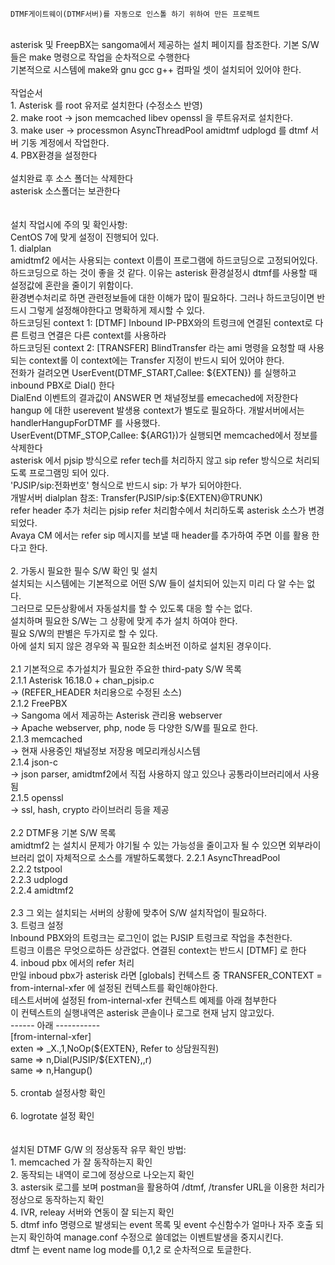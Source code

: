 ```
DTMF게이트웨이(DTMF서버)를 자동으로 인스톨 하기 위하여 만든 프로젝트
```
<br />
asterisk 및 FreepBX는 sangoma에서 제공하는 설치 페이지를 참조한다.
기본 S/W들은 make 명령으로 작업을 순차적으로 수행한다<br />
기본적으로 시스템에 make와 gnu gcc g++ 컴파일 셋이  설치되어 있어야 한다.<br />
<br />
작업순서<br />
1. Asterisk 를 root 유저로 설치한다 (수정소스 반영)<br />
2. make root -> json memcached libev openssl  을 루트유저로 설치한다.<br />
3. make user -> processmon AsyncThreadPool amidtmf udplogd 를 dtmf 서버 기동 계정에서 작업한다.<br />
4. PBX환경을 설정한다<br />
<br />
설치완료 후 소스 폴더는 삭제한다<br />
asterisk 소스폴더는 보관한다<br />
<br />
<br />
설치 작업시에 주의 및 확인사항:<br />
CentOS 7에 맞게 설정이 진행되어 있다.
<br />
1. dialplan<br />
amidtmf2 에서는 사용되는 context 이름이 프로그램에 하드코딩으로 고정되어있다.<br />
하드코딩으로 하는 것이 좋을 것 같다. 이유는 asterisk 환경설정시 dtmf를 사용할 때 설정값에 혼란을 줄이기 위함이다.<br />
환경변수처리로 하면 관련정보들에 대한 이해가 많이 필요하다. 그러나 하드코딩이면 반드시 그렇게 설정해야한다고 명확하게 제시할 수 있다.<br />
하드코딩된 context 1: [DTMF] Inbound IP-PBX와의 트렁크에 연결된 context로 다른 트렁크 연결은 다른 context를 사용하라<br />
하드코딩된 context 2: [TRANSFER] BlindTransfer 라는 ami 명령을 요청할 때 사용되는 context롤 이 context에는 Transfer 지정이 반드시 되어 있어야 한다.<br />
전화가 걸려오면 UserEvent(DTMF_START,Callee: ${EXTEN}) 를 실행하고 inbound PBX로 Dial() 한다<br />
DialEnd 이벤트의 결과값이 ANSWER 면 채널정보를 emecached에 저장한다<br />
hangup 에 대한 userevent 발생용 context가 별도로 필요하다. 개발서버에서는 handlerHangupForDTMF 를 사용했다.<br />
UserEvent(DTMF_STOP,Callee: ${ARG1})가 실행되면 memcached에서 정보를 삭제한다<br />
asterisk 에서 pjsip 방식으로 refer tech를 처리하지 않고 sip refer 방식으로 처리되도록 프로그램밍 되어 있다.<br />
'PJSIP/sip:전화번호' 형식으로 반드시 sip: 가 부가 되어야한다.<br />
개발서버 dialplan 참조: Transfer(PJSIP/sip:${EXTEN}@TRUNK)<br />
refer header 추가 처리는 pjsip refer 처리함수에서 처리하도록 asterisk 소스가 변경되었다.<br />
Avaya CM 에서는 refer sip 메시지를 보낼 때 header를 추가하여 주면 이를 활용 한다고 한다.<br />
<br />
2. 가동시 필요한 필수 S/W 확인 및 설치<br />
설치되는 시스템에는 기본적으로 어떤 S/W 들이 설치되어 있는지 미리 다 알 수는 없다.<br />
그러므로 모든상황에서 자동설치를 할 수 있도록 대응 할 수는 없다.<br />
설치하며 필요한 S/W는 그 상황에 맞게 추가 설치 하여야 한다.<br />
필요 S/W의 판별은 두가지로 할 수 있다.<br />
아에 설치 되지 않은 경우와 꼭 필요한 최소버전 이하로 설치된 경우이다.<br />
<br />
2.1 기본적으로 추가설치가 필요한 주요한 third-paty S/W 목록<br />
2.1.1 Asterisk 16.18.0 + chan_pjsip.c<br />
	-> (REFER_HEADER 처리용으로 수정된 소스)<br />
2.1.2 FreePBX<br />
	-> Sangoma 에서 제공하는 Asterisk 관리용 webserver<br />
	-> Apache webserver, php, node 등 다양한 S/W를 필요로 한다.<br />
2.1.3 memcached<br />
	-> 현재 사용중인 채널정보 저장용 메모리캐싱시스템<br />
2.1.4 json-c<br />
	-> json parser, amidtmf2에서 직접 사용하지 않고 있으나 공통라이브러리에서 사용됨<br />
2.1.5 openssl<br />
	-> ssl, hash, crypto 라이브러리 등을 제공<br />
<br />
2.2 DTMF용 기본 S/W 목록<br />
amidtmf2 는 설치시 문제가 야기될 수 있는 가능성을 줄이고자 될 수 있으면 외부라이브러리 없이 자체적으로 소스를 개발하도록했다.
2.2.1 AsyncThreadPool<br />
2.2.2 tstpool<br />
2.2.3 udplogd<br />
2.2.4 amidtmf2<br />
<br />
2.3 그 외는 설치되는 서버의 상황에 맞추어 S/W 설치작업이 필요하다.
<br />
3. 트렁크 설정<br />
Inbound PBX와의 트렁크는 로그인이 없는 PJSIP 트렁크로 작업을 추천한다.<br />
트렁크 이름은 무엇으로하든 상관없다. 연결된 context는 반드시 [DTMF] 로 한다
<br />
4. inboud pbx 에서의 refer 처리<br />
만일 inboud pbx가 asterisk 라면 [globals] 컨텍스트 중 TRANSFER_CONTEXT = from-internal-xfer 에 설정된 컨텍스트를 확인해야한다.<br />
테스트서버에 설정된 from-internal-xfer 컨텍스트 예제를 아래 첨부한다<br />
이 컨텍스트의 실행내역은 asterisk 콘솔이나 로그로 현재 남지 않고있다.<br />
------ 아래 -----------<br />
[from-internal-xfer]<br />
exten => _X.,1,NoOp(${EXTEN}, Refer to 상담원직원)<br />
same => n,Dial(PJSIP/${EXTEN},,r)<br />
same => n,Hangup()<br />
<br />
5. crontab 설정사항 확인<br />
<br />
6. logrotate 설정 확인<br />
<br />
<br />
설치된 DTMF G/W 의 정상동작 유무 확인 방법:<br />
1. memcached 가 잘 동작하는지 확인<br />
2. 동작되는 내역이 로그에 정상으로 나오는지 확인<br />
3. astersik 로그를 보며 postman을 활용하여 /dtmf, /transfer URL을 이용한 처리가 정상으로 동작하는지 확인<br />
4. IVR, releay 서버와 연동이 잘 되는지 확인<br />
5. dtmf info 명령으로 발생되는 event 목록 및 event 수신함수가 얼마나 자주 호출 되는지 확인하여 manage.conf 수정으로 쓸데없는 이벤트발생을 중지시킨다.<br />
   dtmf 는 event name log mode를 0,1,2 로 순차적으로 토글한다.<br />
<br />





